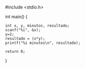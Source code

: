 #include <stdio.h>
 
int main() {
 
    int x, y, minutos, resultado;
    scanf("%i", &x);
    y=2;
    resultado = (x*y);
    printf("%i minutos\n", resultado);
 
    return 0;
}
